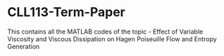 # CLL113-Term-Paper
This contains all the MATLAB codes of the topic - Effect of Variable Viscosity and Viscous Dissipation on Hagen Poiseuille Flow and Entropy Generation  
